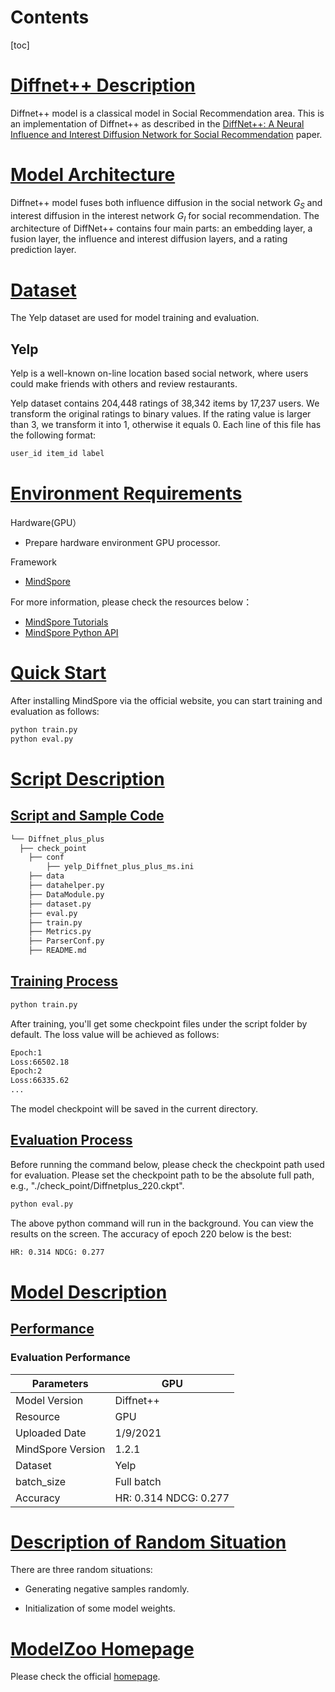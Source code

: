 # Contents

[toc]

# [Diffnet++ Description](#contents)

Diffnet++ model is a classical model in Social Recommendation area.  This is an implementation of Diffnet++ as described in the [DiffNet++: A Neural Influence and Interest Diffusion Network for Social Recommendation](https://arxiv.org/pdf/2002.00844.pdf) paper.

# [Model Architecture](#contents)

Diffnet++ model fuses both influence diffusion in the social network $G_S$ and interest diffusion in the interest network $G_I$ for social recommendation. The architecture of DiffNet++ contains four main parts: an embedding layer, a fusion layer, the influence and interest diffusion layers, and a rating prediction layer.

# [Dataset](#contents)

The Yelp dataset are used for model training and evaluation.

## Yelp

Yelp is a well-known on-line location based social network, where users could make friends with others and review restaurants.

Yelp dataset contains 204,448 ratings of 38,342 items by 17,237 users. We transform the original ratings to binary values. If the rating value is larger than 3, we transform it into 1, otherwise it equals 0. Each line of this file  has the following format:

```bash
user_id item_id label
```

# [Environment Requirements](#contents)

Hardware(GPU）

- Prepare hardware environment GPU processor.

Framework

- [MindSpore](https://gitee.com/mindspore/mindspore)

For more information, please check the resources below：

- [MindSpore Tutorials](https://www.mindspore.cn/tutorials/en/master/index.html)
- [MindSpore Python API](https://www.mindspore.cn/docs/api/en/master/index.html)

# [Quick Start](#contents)

After installing MindSpore via the official website, you can start training and evaluation as follows:

```bash
python train.py
python eval.py
```

# [Script Description](#contents)

## [Script and Sample Code](#contents)

```bash
└── Diffnet_plus_plus
  ├── check_point
    ├── conf
        ├── yelp_Diffnet_plus_plus_ms.ini
    ├── data
    ├── datahelper.py
    ├── DataModule.py
    ├── dataset.py
    ├── eval.py
    ├── train.py
    ├── Metrics.py
    ├── ParserConf.py
    ├── README.md
```

## [Training Process](#contents)

```bash
python train.py
```

After training, you'll get some checkpoint files under the script folder by default. The loss value will be achieved as follows:

```bash
Epoch:1
Loss:66502.18
Epoch:2
Loss:66335.62
...
```

The model checkpoint will be saved in the current directory.

## [Evaluation Process](#contents)

Before running the command below, please check the checkpoint path used for evaluation. Please set the checkpoint path to be the absolute full path, e.g., "./check_point/Diffnetplus_220.ckpt".

```bash
python eval.py
```

The above python command will run in the background. You can view the results on the screen. The accuracy of epoch 220 below is the best:

```bash
HR: 0.314 NDCG: 0.277
```

# [Model Description](#contents)

## [Performance](#contents)

### Evaluation Performance

| Parameters        | GPU                   |
| ----------------- | --------------------- |
| Model Version     | Diffnet++             |
| Resource          | GPU                   |
| Uploaded Date     | 1/9/2021              |
| MindSpore Version | 1.2.1                 |
| Dataset           | Yelp                  |
| batch_size        | Full batch            |
| Accuracy          | HR: 0.314 NDCG: 0.277 |

# [Description of Random Situation](#contents)

There are three random situations:

- Generating negative samples randomly.

- Initialization of some model weights.

# [ModelZoo Homepage](#contents)

Please check the official [homepage](https://gitee.com/mindspore/mindspore/tree/master/model_zoo).
